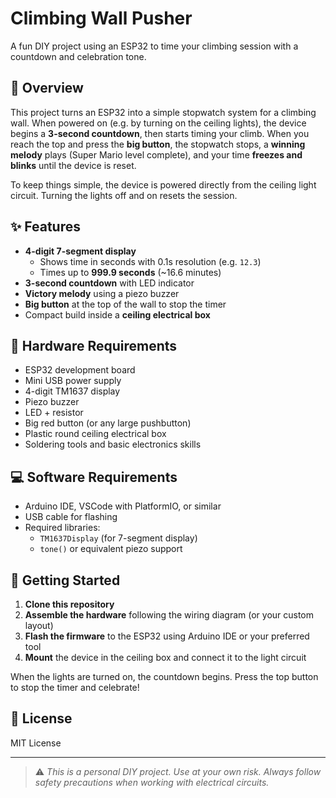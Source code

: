 # Climbing Wall Pusher

A fun DIY project using an ESP32 to time your climbing session with a countdown and celebration tone.

## 🧗 Overview

This project turns an ESP32 into a simple stopwatch system for a climbing wall. When powered on (e.g. by turning on the ceiling lights), the device begins a **3-second countdown**, then starts timing your climb. When you reach the top and press the **big button**, the stopwatch stops, a **winning melody** plays (Super Mario level complete), and your time **freezes and blinks** until the device is reset.

To keep things simple, the device is powered directly from the ceiling light circuit. Turning the lights off and on resets the session.

## ✨ Features

- **4-digit 7-segment display**  
  - Shows time in seconds with 0.1s resolution (e.g. `12.3`)  
  - Times up to **999.9 seconds** (~16.6 minutes)
- **3-second countdown** with LED indicator
- **Victory melody** using a piezo buzzer
- **Big button** at the top of the wall to stop the timer
- Compact build inside a **ceiling electrical box**

## 🔧 Hardware Requirements

- ESP32 development board  
- Mini USB power supply  
- 4-digit TM1637 display  
- Piezo buzzer  
- LED + resistor  
- Big red button (or any large pushbutton)  
- Plastic round ceiling electrical box  
- Soldering tools and basic electronics skills

## 💻 Software Requirements

- Arduino IDE, VSCode with PlatformIO, or similar  
- USB cable for flashing  
- Required libraries:
  - `TM1637Display` (for 7-segment display)
  - `tone()` or equivalent piezo support

## 🚀 Getting Started

1. **Clone this repository**
2. **Assemble the hardware** following the wiring diagram (or your custom layout)
3. **Flash the firmware** to the ESP32 using Arduino IDE or your preferred tool
4. **Mount** the device in the ceiling box and connect it to the light circuit

When the lights are turned on, the countdown begins. Press the top button to stop the timer and celebrate!

## 📄 License

MIT License

---

> ⚠️ *This is a personal DIY project. Use at your own risk. Always follow safety precautions when working with electrical circuits.*
